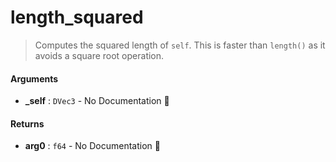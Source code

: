 # length\_squared

>  Computes the squared length of `self`.
>  This is faster than `length()` as it avoids a square root operation.

#### Arguments

- **\_self** : `DVec3` \- No Documentation 🚧

#### Returns

- **arg0** : `f64` \- No Documentation 🚧